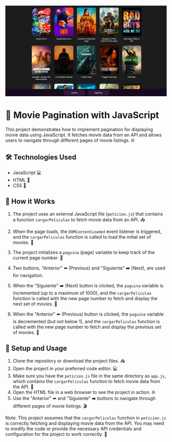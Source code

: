 ![alt text](<assets/bandicam 2024-07-09 22-28-24-373.jpg>)

# 🎥 Movie Pagination with JavaScript

This project demonstrates how to implement pagination for displaying movie data using JavaScript. It fetches movie data from an API and allows users to navigate through different pages of movie listings. 🌐

## 🛠️ Technologies Used

- JavaScript 💻
- HTML 📄
- CSS 🎨

## 🚀 How it Works

1. The project uses an external JavaScript file (`peticion.js`) that contains a function `cargarPeliculas` to fetch movie data from an API. 📥

2. When the page loads, the `DOMContentLoaded` event listener is triggered, and the `cargarPeliculas` function is called to load the initial set of movies. 🏁

3. The project initializes a `paguina` (page) variable to keep track of the current page number. 📖

4. Two buttons, "Anterior" ⬅️ (Previous) and "Siguiente" ➡️ (Next), are used for navigation.

5. When the "Siguiente" ➡️ (Next) button is clicked, the `paguina` variable is incremented (up to a maximum of 1000), and the `cargarPeliculas` function is called with the new page number to fetch and display the next set of movies. 🔢

6. When the "Anterior" ⬅️ (Previous) button is clicked, the `paguina` variable is decremented (but not below 1), and the `cargarPeliculas` function is called with the new page number to fetch and display the previous set of movies. 🔢

## 🚀 Setup and Usage

1. Clone the repository or download the project files. 📥
2. Open the project in your preferred code editor. 💻
3. Make sure you have the `peticion.js` file in the same directory as `app.js`, which contains the `cargarPeliculas` function to fetch movie data from the API. 📂
4. Open the HTML file in a web browser to see the project in action. 🌐
5. Use the "Anterior" ⬅️ and "Siguiente" ➡️ buttons to navigate through different pages of movie listings. 🎬

Note: This project assumes that the `cargarPeliculas` function in `peticion.js` is correctly fetching and displaying movie data from the API. You may need to modify the code or provide the necessary API credentials and configuration for the project to work correctly. 🔑
